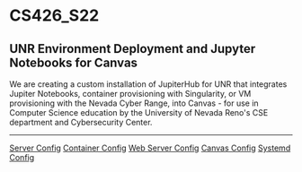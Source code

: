 # CS426_S22
## UNR Environment Deployment and Jupyter Notebooks for Canvas

We are creating a custom installation of JupiterHub for UNR that integrates 
Jupiter Notebooks, container provisioning with Singularity, or VM provisioning 
with the Nevada Cyber Range, into Canvas - for use in Computer Science education 
by the University of Nevada Reno's CSE department and Cybersecurity Center.

---

[Server Config](config/README.md)
[Container Config](containers/README.md)
[Web Server Config](nginx/README.md)
[Canvas Config](canvas/README.md)
[Systemd Config](systemd/README.md)

